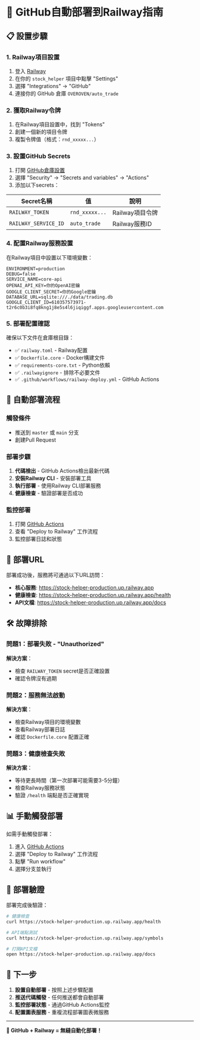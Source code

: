 # 🚀 GitHub自動部署到Railway指南

## 📋 設置步驟

### 1. Railway項目設置
1. 登入 [Railway](https://railway.app)
2. 在你的 `stock_helper` 項目中點擊 "Settings"
3. 選擇 "Integrations" → "GitHub"
4. 連接你的 GitHub 倉庫 `OVEROVEN/auto_trade`

### 2. 獲取Railway令牌
1. 在Railway項目設置中，找到 "Tokens"
2. 創建一個新的項目令牌
3. 複製令牌值（格式：`rnd_xxxxx...`）

### 3. 設置GitHub Secrets
1. 打開 [GitHub倉庫設置](https://github.com/OVEROVEN/auto_trade/settings)
2. 選擇 "Security" → "Secrets and variables" → "Actions"
3. 添加以下secrets：

| Secret名稱 | 值 | 說明 |
|-----------|---|------|
| `RAILWAY_TOKEN` | `rnd_xxxxx...` | Railway項目令牌 |
| `RAILWAY_SERVICE_ID` | `auto_trade` | Railway服務ID |

### 4. 配置Railway服務設置
在Railway項目中設置以下環境變數：

```
ENVIRONMENT=production
DEBUG=false
SERVICE_NAME=core-api
OPENAI_API_KEY=你的OpenAI密鑰
GOOGLE_CLIENT_SECRET=你的Google密鑰
DATABASE_URL=sqlite:///./data/trading.db
GOOGLE_CLIENT_ID=610357573971-t2r6c0b3i8fq8kng1j8e5s4l6jiqiggf.apps.googleusercontent.com
```

### 5. 部署配置確認
確保以下文件在倉庫根目錄：
- ✅ `railway.toml` - Railway配置
- ✅ `Dockerfile.core` - Docker構建文件  
- ✅ `requirements-core.txt` - Python依賴
- ✅ `.railwayignore` - 排除不必要文件
- ✅ `.github/workflows/railway-deploy.yml` - GitHub Actions

## 🔄 自動部署流程

### 觸發條件
- 推送到 `master` 或 `main` 分支
- 創建Pull Request

### 部署步驟
1. **代碼檢出** - GitHub Actions檢出最新代碼
2. **安裝Railway CLI** - 安裝部署工具
3. **執行部署** - 使用Railway CLI部署服務
4. **健康檢查** - 驗證部署是否成功

### 監控部署
1. 打開 [GitHub Actions](https://github.com/OVEROVEN/auto_trade/actions)
2. 查看 "Deploy to Railway" 工作流程
3. 監控部署日誌和狀態

## 🎯 部署URL

部署成功後，服務將可通過以下URL訪問：
- **核心服務**: https://stock-helper-production.up.railway.app
- **健康檢查**: https://stock-helper-production.up.railway.app/health
- **API文檔**: https://stock-helper-production.up.railway.app/docs

## 🛠️ 故障排除

### 問題1：部署失敗 - "Unauthorized"
**解決方案**：
- 檢查 `RAILWAY_TOKEN` secret是否正確設置
- 確認令牌沒有過期

### 問題2：服務無法啟動
**解決方案**：
- 檢查Railway項目的環境變數
- 查看Railway部署日誌
- 確認 `Dockerfile.core` 配置正確

### 問題3：健康檢查失敗
**解決方案**：
- 等待更長時間（第一次部署可能需要3-5分鐘）
- 檢查Railway服務狀態
- 驗證 `/health` 端點是否正確實現

## 📊 手動觸發部署

如需手動觸發部署：
1. 進入 [GitHub Actions](https://github.com/OVEROVEN/auto_trade/actions)
2. 選擇 "Deploy to Railway" 工作流程
3. 點擊 "Run workflow"
4. 選擇分支並執行

## 🎉 部署驗證

部署完成後驗證：
```bash
# 健康檢查
curl https://stock-helper-production.up.railway.app/health

# API端點測試  
curl https://stock-helper-production.up.railway.app/symbols

# 打開API文檔
open https://stock-helper-production.up.railway.app/docs
```

## 🚀 下一步

1. **設置自動部署** - 按照上述步驟配置
2. **推送代碼觸發** - 任何推送都會自動部署
3. **監控部署狀態** - 通過GitHub Actions監控
4. **配置圖表服務** - 重複流程部署圖表微服務

---

**🎯 GitHub + Railway = 無縫自動化部署！**